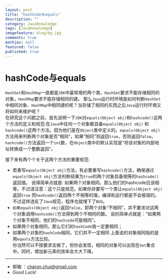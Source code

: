 ```yaml
---
layout: post
title: "hashCode与equals"
description: ""
category: JavaKnowledge
tags: [JavaKnowledge]
imagefeature: blog/bg.jpg
comments: true
mathjax: null
featured: false
published: true
---
```


hashCode与equals
===

`HashSet`和`HashMap`一直都是`JDK`中最常用的两个类，`HashSet`要求不能存储相同的对象，`HashMap`要求不能存储相同的键。 那么`Java`运行时环境是如何判断`HashSet`
中相同对象、`HashMap`中相同键的呢？当存储了相同的东西之后`Java`运行时环境又将如何来维护呢？             
在研究这个问题之前，首先说明一下`JDK`对`equals(Object obj)`和`hashcode()`这两个方法的定义和规范:在`Java`中任何一个对象都具备`equals(Object obj)`
和`hashcode()`这两个方法，因为他们是在`Object`类中定义的。`equals(Object obj)`方法用来判断两个对象是否“相同”，如果“相同”则返回`true`，否则返回`false`。 
`hashcode()`方法返回一个`int`数，在`Object`类中的默认实现是“将该对象的内部地址转换成一个整数返回”。           

接下来有两个个关于这两个方法的重要规范:    
- 若重写`equals(Object obj)`方法，有必要重写`hashcode()`方法，确保通过`equals(Object obj)`方法判断结果为`true`的两个对象具备相等的`hashcode()`返回值。
    说得简单点就是:  如果两个对象相同，那么他们的hashcode应该相等。不过请注意：这个只是规范，如果你非要写一个类让`equals(Object obj)`返回`true`
	而`hashcode()`返回两个不相等的值，编译和运行都是不会报错的。不过这样违反了`Java`规范，程序也就埋下了`BUG`。 
- `如果equals(Object obj)`返回`false`，即两个对象“不相同”，并不要求对这两个对象调用`hashcode()`方法得到两个不相同的数。
    说的简单点就是：“如果两个对象不相同，他们的`hashcode`可能相同”。 
- 如果两个对象相同，那么它们的`hashCode`值一定要相同；
- 如果两个对象的`hashCode`相同，它们并不一定相同
上面说的对象相同指的是用`eqauls`方法比较。    
你当然可以不按要求去做了，但你会发现，相同的对象可以出现在`Set`集合中。同时，增加新元素的效率会大大下降。

---
- 邮箱 ：charon.chui@gmail.com  
- Good Luck! 

	
